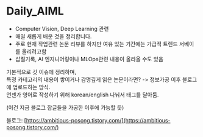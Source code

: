 # Daily_AIML
- Computer Vision, Deep Learning 관련
- 매일 새롭게 배운 것을 정리합니다.
- 주로 현재 작업관련 논문 리뷰를 하지만 여유 있는 기간에는 가급적 트렌드 서베이를 올리려고함
- 삽질기록, AI 엔지니어링이나 MLOps관련 내용이 올라올 수도 있음


기본적으로 깃 이슈에 정리하며,  
특정 카테고리의 내용이 쌓이거나 감명깊게 읽은 논문이라면? -> 정보가공 이후 블로그에 업로드하는 방식.  
언젠가 영어로 작성하기 위해 korean/english 나눠서 태그를 달아둠.


(이건 지금 블로그 잡글들을 가공한 이후에 가능할 듯)


블로그: [https://ambitious-posong.tistory.com/](https://ambitious-posong.tistory.com/)
